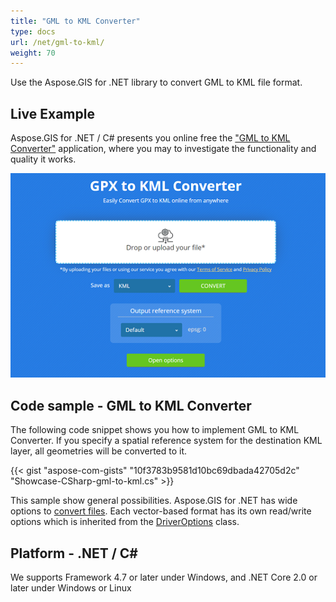 ```yaml
---
title: "GML to KML Converter"
type: docs
url: /net/gml-to-kml/
weight: 70
---
```


Use the Aspose.GIS for .NET library to convert GML to KML file format.

## **Live Example**

Aspose.GIS for .NET / C# presents you online free the ["GML to KML Converter"](https://products.aspose.app/gis/conversion/gml-to-kml) application, where you may to investigate the functionality and quality it works.

![GML to KML Converter App](conversion.png)

## **Code sample - GML to KML Converter**

The following code snippet shows you how to implement GML to KML Converter. If you specify a spatial reference system for the destination KML layer, all geometries will be converted to it. 

{{< gist "aspose-com-gists" "10f3783b9581d10bc69dbada42705d2c" "Showcase-CSharp-gml-to-kml.cs" >}}

This sample show general possibilities. Aspose.GIS for .NET has wide options to [convert files](https://docs.aspose.com/gis/net/vector-layers/). Each vector-based format has its own read/write options which is inherited from the [DriverOptions](https://apireference.aspose.com/gis/net/aspose.gis/driveroptions) class.

## **Platform - .NET / C#**

We supports Framework 4.7 or later under Windows, and .NET Core 2.0 or later under Windows or Linux

